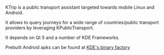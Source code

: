KTrip is a public transport assistant targeted towards mobile Linux and Android.

It allows to query journeys for a wide range of countries/public transport providers by leveraging KPublicTransport.

It depends on Qt 5 and a number of KDE Frameworks.

Prebuilt Android apks can be found at [KDE's binary factory](https://binary-factory.kde.org/view/Android/job/KTrip_android/)